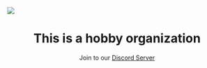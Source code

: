 <img src="https://media.discordapp.net/attachments/907631182240436305/1024078769507549194/unknown.png?width=1076&height=607"/>


<div align="center">
<h1>This is a hobby organization</h1>

Join to our [Discord Server](https://discord.gg/BFuvTWVbuj)  
</div>

